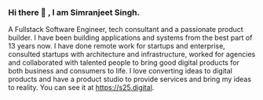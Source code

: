 ### Hi there 👋 , I am Simranjeet Singh.
A Fullstack Software Engineer, tech consultant and a passionate product builder. I have been building applications and systems from the best part of 13 years now. I have done remote work for startups and enterprise, consulted startups with architecture and infrastructure, worked for agencies and collaborated with talented people to bring good digital products for both business and consumers to life.
I love converting ideas to digital products and have a product studio to provide services and bring my ideas to reality. You can see it at https://s25.digital.
